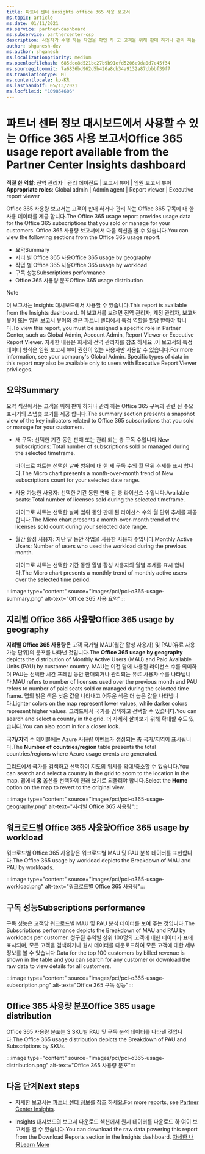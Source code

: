 ```yaml
---
title: 파트너 센터 insights office 365 사용 보고서
ms.topic: article
ms.date: 01/11/2021
ms.service: partner-dashboard
ms.subservice: partnercenter-csp
description: 사용자가 수행 하는 작업을 확인 하 고 고객을 위해 판매 하거나 관리 하는 Office 365 구독의 사용과 관련 하 여 개선할 수 있는 위치를 확인 합니다.
author: shganesh-dev
ms.author: shganesh
ms.localizationpriority: medium
ms.openlocfilehash: 685dce8d521bc27b9b91efd5206e9da0d7e45f34
ms.sourcegitcommit: 7a6836bd962d5b426a8cb34a9132a87cbbbf39f7
ms.translationtype: MT
ms.contentlocale: ko-KR
ms.lasthandoff: 05/13/2021
ms.locfileid: "109854606"
---
```

# <a name="office-365-usage-report-available-from-the-partner-center-insights-dashboard"></a><span data-ttu-id="92247-103">파트너 센터 정보 대시보드에서 사용할 수 있는 Office 365 사용 보고서</span><span class="sxs-lookup"><span data-stu-id="92247-103">Office 365 usage report available from the Partner Center Insights dashboard</span></span>

<span data-ttu-id="92247-104">**적절 한 역할**: 전역 관리자 | 관리 에이전트 | 보고서 뷰어 | 임원 보고서 뷰어</span><span class="sxs-lookup"><span data-stu-id="92247-104">**Appropriate roles**: Global admin | Admin agent | Report viewer | Executive report viewer</span></span>

<span data-ttu-id="92247-105">Office 365 사용량 보고서는 고객이 판매 하거나 관리 하는 Office 365 구독에 대 한 사용 데이터를 제공 합니다.</span><span class="sxs-lookup"><span data-stu-id="92247-105">The Office 365 usage report provides usage data for the Office 365 subscriptions that you sold or manage for your customers.</span></span> <span data-ttu-id="92247-106">Office 365 사용량 보고서에서 다음 섹션을 볼 수 있습니다.</span><span class="sxs-lookup"><span data-stu-id="92247-106">You can view the following sections from the Office 365 usage report.</span></span>

- <span data-ttu-id="92247-107">요약</span><span class="sxs-lookup"><span data-stu-id="92247-107">Summary</span></span>
- <span data-ttu-id="92247-108">지리 별 Office 365 사용</span><span class="sxs-lookup"><span data-stu-id="92247-108">Office 365 usage by geography</span></span>
- <span data-ttu-id="92247-109">작업 별 Office 365 사용</span><span class="sxs-lookup"><span data-stu-id="92247-109">Office 365 usage by workload</span></span>
- <span data-ttu-id="92247-110">구독 성능</span><span class="sxs-lookup"><span data-stu-id="92247-110">Subscriptions performance</span></span>
- <span data-ttu-id="92247-111">Office 365 사용량 분포</span><span class="sxs-lookup"><span data-stu-id="92247-111">Office 365 usage distribution</span></span>

 > [!NOTE]
 > <span data-ttu-id="92247-112">이 보고서는 Insights 대시보드에서 사용할 수 있습니다.</span><span class="sxs-lookup"><span data-stu-id="92247-112">This report is available from the Insights dashboard.</span></span> <span data-ttu-id="92247-113">이 보고서를 보려면 전역 관리자, 계정 관리자, 보고서 뷰어 또는 임원 보고서 뷰어와 같은 파트너 센터에서 특정 역할을 할당 받아야 합니다.</span><span class="sxs-lookup"><span data-stu-id="92247-113">To view this report, you must be assigned a specific role in Partner Center, such as Global Admin, Account Admin, Report Viewer or Executive Report Viewer.</span></span> <span data-ttu-id="92247-114">자세한 내용은 회사의 전역 관리자를 참조 하세요 .이 보고서의 특정 데이터 형식은 임원 보고서 뷰어 권한이 있는 사용자만 사용할 수 있습니다.</span><span class="sxs-lookup"><span data-stu-id="92247-114">For more information, see your company's Global Admin. Specific types of data in this report may also be available only to users with Executive Report Viewer privileges.</span></span>

## <a name="summary"></a><span data-ttu-id="92247-115">요약</span><span class="sxs-lookup"><span data-stu-id="92247-115">Summary</span></span>

<span data-ttu-id="92247-116">요약 섹션에서는 고객을 위해 판매 하거나 관리 하는 Office 365 구독과 관련 된 주요 표시기의 스냅숏 보기를 제공 합니다.</span><span class="sxs-lookup"><span data-stu-id="92247-116">The summary section presents a snapshot view of the key indicators related to Office 365 subscriptions that you sold or manage for your customers.</span></span>  

- <span data-ttu-id="92247-117">새 구독: 선택한 기간 동안 판매 또는 관리 되는 총 구독 수입니다.</span><span class="sxs-lookup"><span data-stu-id="92247-117">New subscriptions: Total number of subscriptions sold or managed during the selected timeframe.</span></span>

   <span data-ttu-id="92247-118">마이크로 차트는 선택한 날짜 범위에 대 한 새 구독 수의 월 단위 추세를 표시 합니다.</span><span class="sxs-lookup"><span data-stu-id="92247-118">The Micro chart presents a month-over-month trend of New subscriptions count for your selected date range.</span></span>

- <span data-ttu-id="92247-119">사용 가능한 사용자: 선택한 기간 동안 판매 된 총 라이선스 수입니다.</span><span class="sxs-lookup"><span data-stu-id="92247-119">Available seats: Total number of licenses sold during the selected timeframe.</span></span>

   <span data-ttu-id="92247-120">마이크로 차트는 선택한 날짜 범위 동안 판매 된 라이선스 수의 월 단위 추세를 제공 합니다.</span><span class="sxs-lookup"><span data-stu-id="92247-120">The Micro chart presents a month-over-month trend of the licenses sold count during your selected date range.</span></span>

- <span data-ttu-id="92247-121">월간 활성 사용자: 지난 달 동안 작업을 사용한 사용자 수입니다.</span><span class="sxs-lookup"><span data-stu-id="92247-121">Monthly Active Users: Number of users who used the workload during the previous month.</span></span> 

   <span data-ttu-id="92247-122">마이크로 차트는 선택한 기간 동안 월별 활성 사용자의 월별 추세를 표시 합니다.</span><span class="sxs-lookup"><span data-stu-id="92247-122">The Micro chart presents a monthly trend of monthly active users over the selected time period.</span></span>

:::image type="content" source="images/pci/pci-o365-usage-summary.png" alt-text="Office 365 사용 요약":::

## <a name="office-365-usage-by-geography"></a><span data-ttu-id="92247-124">지리별 Office 365 사용량</span><span class="sxs-lookup"><span data-stu-id="92247-124">Office 365 usage by geography</span></span>

<span data-ttu-id="92247-125">**지리별 Office 365 사용량은** 고객 국가별 MAU(월간 활성 사용자) 및 PAU(유료 사용 가능 단위)의 분포를 나타낸 것입니다.</span><span class="sxs-lookup"><span data-stu-id="92247-125">The **Office 365 usage by geography** depicts the distribution of Monthly Active Users (MAU) and Paid Available Units (PAU) by customer country.</span></span> <span data-ttu-id="92247-126">MAU는 이전 달에 사용된 라이선스 수를 의미하며 PAU는 선택한 시간 프레임 동안 판매되거나 관리되는 유료 사용자 수를 나타냅니다.</span><span class="sxs-lookup"><span data-stu-id="92247-126">MAU refers to number of licenses used over the previous month and PAU refers to number of paid seats sold or managed during the selected time frame.</span></span> <span data-ttu-id="92247-127">맵의 밝은 색은 낮은 값을 나타내고 어두운 색은 더 높은 값을 나타냅니다.</span><span class="sxs-lookup"><span data-stu-id="92247-127">Lighter colors on the map represent lower values, while darker colors represent higher values.</span></span> <span data-ttu-id="92247-128">그리드에서 국가를 검색하고 선택할 수 있습니다.</span><span class="sxs-lookup"><span data-stu-id="92247-128">You can search and select a country in the grid.</span></span> <span data-ttu-id="92247-129">더 자세히 살펴보기 위해 확대할 수도 있습니다.</span><span class="sxs-lookup"><span data-stu-id="92247-129">You can also zoom in for a closer look.</span></span>

<span data-ttu-id="92247-130">**국가/지역** 수 테이블에는 Azure 사용량 이벤트가 생성되는 총 국가/지역이 표시됩니다.</span><span class="sxs-lookup"><span data-stu-id="92247-130">The **Number of countries/region** table presents the total countries/regions where Azure usage events are generated.</span></span>

<span data-ttu-id="92247-131">그리드에서 국가를 검색하고 선택하여 지도의 위치를 확대/축소할 수 있습니다.</span><span class="sxs-lookup"><span data-stu-id="92247-131">You can search and select a country in the grid to zoom to the location in the map.</span></span> <span data-ttu-id="92247-132">맵에서 **홈** 옵션을 선택하여 원래 보기로 되돌려야 합니다.</span><span class="sxs-lookup"><span data-stu-id="92247-132">Select the **Home** option on the map to revert to the original view.</span></span>


:::image type="content" source="images/pci/pci-o365-usage-geography.png" alt-text="지리별 Office 365 사용량":::

## <a name="office-365-usage-by-workload"></a><span data-ttu-id="92247-134">워크로드별 Office 365 사용량</span><span class="sxs-lookup"><span data-stu-id="92247-134">Office 365 usage by workload</span></span>

<span data-ttu-id="92247-135">워크로드별 Office 365 사용량은 워크로드별 MAU 및 PAU 분석 데이터를 표현합니다.</span><span class="sxs-lookup"><span data-stu-id="92247-135">The Office 365 usage by workload depicts the Breakdown of MAU and PAU by workloads.</span></span>

:::image type="content" source="images/pci/pci-o365-usage-workload.png" alt-text="워크로드별 Office 365 사용량":::

## <a name="subscriptions-performance"></a><span data-ttu-id="92247-137">구독 성능</span><span class="sxs-lookup"><span data-stu-id="92247-137">Subscriptions performance</span></span>

<span data-ttu-id="92247-138">구독 성능은 고객당 워크로드별 MAU 및 PAU 분석 데이터를 보여 주는 것입니다.</span><span class="sxs-lookup"><span data-stu-id="92247-138">The Subscriptions performance depicts the Breakdown of MAU and PAU by workloads per customer.</span></span> <span data-ttu-id="92247-139">청구된 수익별 상위 100명의 고객에 대한 데이터가 표에 표시되며, 모든 고객을 검색하거나 원시 데이터를 다운로드하여 모든 고객에 대한 세부 정보를 볼 수 있습니다.</span><span class="sxs-lookup"><span data-stu-id="92247-139">Data for the top 100 customers by billed revenue is shown in the table and you can search for any customer or download the raw data to view details for all customers.</span></span>

:::image type="content" source="images/pci/pci-o365-usage-subscription.png" alt-text="Office 365 구독 성능":::

## <a name="office-365-usage-distribution"></a><span data-ttu-id="92247-141">Office 365 사용량 분포</span><span class="sxs-lookup"><span data-stu-id="92247-141">Office 365 usage distribution</span></span>

<span data-ttu-id="92247-142">Office 365 사용량 분포는 S SKU별 PAU 및 구독 분석 데이터를 나타낸 것입니다.</span><span class="sxs-lookup"><span data-stu-id="92247-142">The Office 365 usage distribution depicts the Breakdown of PAU and Subscriptions by SKUs.</span></span>

:::image type="content" source="images/pci/pci-o365-usage-distribution.png" alt-text="Office 365 사용량 분포":::

## <a name="next-steps"></a><span data-ttu-id="92247-144">다음 단계</span><span class="sxs-lookup"><span data-stu-id="92247-144">Next steps</span></span>

- <span data-ttu-id="92247-145">자세한 보고서는 [파트너 센터 정보](partner-center-insights.md)를 참조 하세요.</span><span class="sxs-lookup"><span data-stu-id="92247-145">For more reports, see [Partner Center Insights](partner-center-insights.md).</span></span>

- <span data-ttu-id="92247-146">Insights 대시보드의 보고서 다운로드 섹션에서 원시 데이터를 다운로드 하 여이 보고서를 켤 수 있습니다.</span><span class="sxs-lookup"><span data-stu-id="92247-146">You can download the raw data powering this report from the Download Reports section in the Insights dashboard.</span></span> [<span data-ttu-id="92247-147">자세한 내용</span><span class="sxs-lookup"><span data-stu-id="92247-147">Learn More</span></span>](pci-download-reports.md) 
